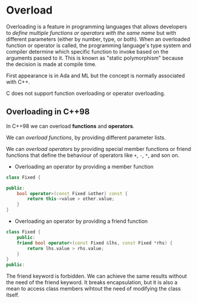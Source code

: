 # Overload

Overloading is a feature in programming languages that allows developers to _define multiple functions or operators with the same name_ but with different parameters (either by number, type, or both). When an overloaded function or operator is called, the programming language's type system and compiler determine which specific function to invoke based on the arguments passed to it. This is known as "static polymorphism" because the decision is made at compile time.

First appearance is in Ada and ML but the concept is normally associated with C++.

C does not support function overloading or operator overloading.

## Overloading in C++98

In C++98 we can overload **functions** and **operators**.

We can _overload functions_, by providing different parameter lists.

We can _overload operators_ by providing special member functions or friend functions that define the behaviour of operators like `+`, `-`, `*`, and son on.

- Overloading an operator by providing a member function

```c++
class Fixed {

public:
	bool operator>(const Fixed &other) const {
		return this->value > other.value;
	}
}
```

- Overloading an operator by providing a friend function

```c++
class Fixed {
	public:
	friend bool operator>(const Fixed &lhs, const Fixed *rhs) {
		return lhs.value > rhs.value;
	}
}
public:
```

The friend keyword is forbidden. We can achieve the same results without the need of the friend keyword. It breaks encapsulation, but it is also a mean to access class members wihtout the need of modifying the class itself.
